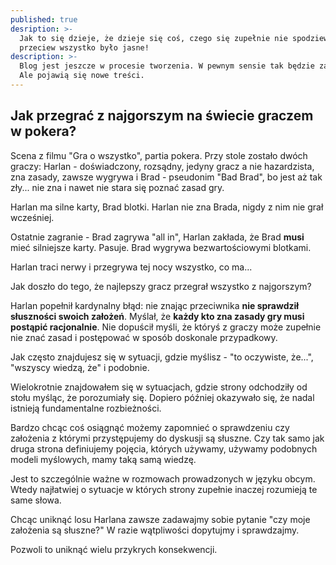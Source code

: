 ```yaml
---
published: true
desription: >-
  Jak to się dzieje, że dzieje się coś, czego się zupełnie nie spodziewamy? Choć
  przeciew wszystko było jasne!
description: >-
  Blog jest jeszcze w procesie tworzenia. W pewnym sensie tak będzie zawsze...
  Ale pojawią się nowe treści.
---
```

## Jak przegrać z najgorszym na świecie graczem w pokera?

Scena z filmu "Gra o wszystko", partia pokera. Przy stole zostało dwóch graczy: Harlan - doświadczony, rozsądny, jedyny gracz a nie hazardzista, zna zasady, zawsze wygrywa i Brad - pseudonim "Bad Brad", bo jest aż tak zły... nie zna i nawet nie stara się poznać zasad gry. 

Harlan ma silne karty, Brad blotki. Harlan nie zna Brada, nigdy z nim nie grał wcześniej. 

Ostatnie zagranie - Brad zagrywa "all in", Harlan zakłada, że Brad **musi** mieć silniejsze karty. Pasuje. Brad wygrywa bezwartościowymi blotkami. 

Harlan traci nerwy i przegrywa tej nocy wszystko, co ma...

Jak doszło do tego, że najlepszy gracz przegrał wszystko z najgorszym?

Harlan popełnił kardynalny błąd: nie znając przeciwnika **nie sprawdził słuszności swoich założeń**. Myślał, że **każdy kto zna zasady gry musi postąpić racjonalnie**. Nie dopuścił myśli, że któryś z graczy może zupełnie nie znać zasad i postępować w sposób doskonale przypadkowy.

Jak często znajdujesz się w sytuacji, gdzie myślisz - "to oczywiste, że...", "wszyscy wiedzą, że" i podobnie.

Wielokrotnie znajdowałem się w sytuacjach, gdzie strony odchodziły od stołu myśląc, że porozumiały się. Dopiero później okazywało się, że nadal istnieją fundamentalne rozbieżności.

Bardzo chcąc coś osiągnąć możemy zapomnieć o sprawdzeniu czy założenia z którymi przystępujemy do dyskusji są słuszne. Czy tak samo jak druga strona definiujemy pojęcia, których używamy, używamy podobnych modeli myślowych, mamy taką samą wiedzę.

Jest to szczególnie ważne w rozmowach prowadzonych w języku obcym. Wtedy najłatwiej o sytuacje w których strony zupełnie inaczej rozumieją te same słowa.

Chcąc uniknąć losu Harlana zawsze zadawajmy sobie pytanie "czy moje założenia są słuszne?"
W razie wątpliwości dopytujmy i sprawdzajmy. 

Pozwoli to uniknąć wielu przykrych konsekwencji. 